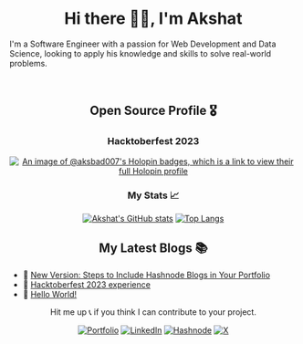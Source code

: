<h1 align="center">Hi there 👋🏻, I'm Akshat</h1>
<p>
I'm a Software Engineer with a passion for Web Development and Data Science, looking to apply his knowledge and skills to solve real-world problems.
</p>
<br>

<h2 align="center">Open Source Profile 🎖️</h2>

<div align="center">

<h3>Hacktoberfest 2023</h3>

[![An image of @aksbad007's Holopin badges, which is a link to view their full Holopin profile](https://holopin.me/aksbad007)](https://holopin.io/@aksbad007)

<h3>My Stats 📈</h3>

[![Akshat's GitHub stats](https://github-readme-stats.vercel.app/api?username=AksBad007&theme=tokyonight)](https://github.com/AksBad007/github-readme-stats)
[![Top Langs](https://github-readme-stats.vercel.app/api/top-langs/?username=AksBad007&layout=compact&theme=tokyonight)](https://github.com/AksBad007/github-readme-stats)
</div>

<h2 align="center">My Latest Blogs 📚</h2>

<!-- BLOG-POST-LIST:START -->
 - 🌮 [New Version: Steps to Include Hashnode Blogs in Your Portfolio](https://aksbad007.hashnode.dev/how-to-include-hashnode-blogs-in-your-portfolio)
 - 🚀 [Hacktoberfest 2023 experience](https://aksbad007.hashnode.dev/hacktoberfest-2023-experience)
 - 🌮 [Hello World!](https://aksbad007.hashnode.dev/first-blog)<!-- BLOG-POST-LIST:END -->

<div align="center">

Hit me up 📞 if you think I can contribute to your project.

[![Portfolio](https://img.shields.io/badge/Portfolio-2c2c6c?style=flat-square)](https://www.akshatarora.in/)
[![LinkedIn](https://img.shields.io/badge/LinkedIn-blue?style=flat-square)](https://www.linkedin.com/in/akshat-arora-007/)
[![Hashnode](https://img.shields.io/badge/Hashnode-2862fe?style=flat-square)](https://www.Hashnode.com/@AksBad007)
[![X](https://img.shields.io/badge/X-black?style=flat-square)](https://twitter.com/AksBad007)
</div>
<br>
